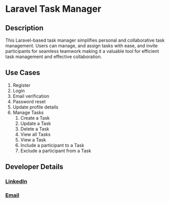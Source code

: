 # Laravel Task Manager

## Description

This Laravel-based task manager simplifies personal and collaborative task management. Users can manage, and assign tasks with ease, and invite participants for seamless teamwork making it a valuable tool for efficient task management and effective collaboration.

## Use Cases

1. Register
2. Login
3. Email verification
4. Password reset
5. Update profile details
6. Manage Tasks
    1. Create a Task
    2. Update a Task
    3. Delete a Task
    4. View all Tasks
    5. View a Task
    6. Include a participant to a Task
    7. Exclude a participant from a Task

## Developer Details

### [LinkedIn](https://www.linkedin.com/in/mohamed-fouad-hanani-60819a228/)

### [Email](mailto:mohamedfouad.hanani@gmail.com)
